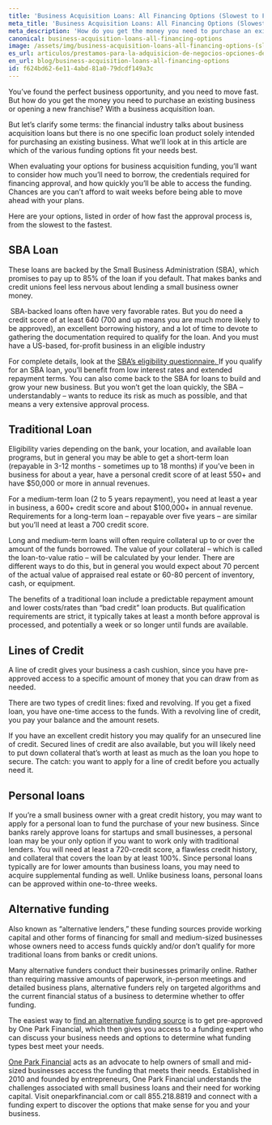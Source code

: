 ```yaml
---
title: 'Business Acquisition Loans: All Financing Options (Slowest to Fastest)'
meta_title: 'Business Acquisition Loans: All Financing Options (Slowest to Fastest)'
meta_description: 'How do you get the money you need to purchase an existing business or opening a new franchise? With a business acquisition loan. This article looks at the various funding options available and - because opportunity often needs to be seized quickly - ranks funding options in order of how long it takes to move through the approval process.'
canonical: business-acquisition-loans-all-financing-options
image: /assets/img/business-acquisition-loans-all-financing-options-(slowest-to-fastest)-min.jpg
es_url: articulos/prestamos-para-la-adquisicion-de-negocios-opciones-de-financiacimiento
en_url: blog/business-acquisition-loans-all-financing-options
id: f624bd62-6e11-4abd-81a0-79dcdf149a3c
---
```

You&rsquo;ve found the perfect business opportunity, and you need to move fast. But how do you get the money you need to purchase an existing business or opening a new franchise? With a business acquisition loan.</p>
<p>But let&rsquo;s clarify some terms: the financial industry talks about business acquisition loans but there is no one specific loan product solely intended for purchasing an existing business. What we&rsquo;ll look at in this article are which of the various funding options fit your needs best.</p>

<p>When evaluating your options for business acquisition funding, you&rsquo;ll want to consider how much you&rsquo;ll need to borrow, the credentials required for financing approval, and how quickly you&rsquo;ll be able to access the funding. Chances are you can&rsquo;t afford to wait weeks before being able to move ahead with your plans.</p>

<p>Here are your options, listed in order of how fast the approval process is, from the slowest to the fastest.</p>

<H2>SBA Loan</H2>

<p>These loans are backed by the Small Business Administration (SBA), which promises to pay up to 85% of the loan if you default. That makes banks and credit unions feel less nervous about lending a small business owner money.</p>

<p>&nbsp;SBA-backed loans often have very favorable rates. But you do need a credit score of at least 640 (700 and up means you are much more likely to be approved), an excellent borrowing history, and a lot of time to devote to gathering the documentation required to qualify for the loan. And you must have a US-based, for-profit business in an eligible industry</p>

<p>For complete details, look at the&nbsp;<a href="https://www.sba.gov/sites/default/files/bank_eligibility_questionnaire_0.pdf">SBA&rsquo;s eligibility questionnaire.&nbsp;</a>If you qualify for an SBA loan, you&rsquo;ll benefit from low interest rates and extended repayment terms. You can also come back to the SBA for loans to build and grow your new business. But you won&rsquo;t get the loan quickly, the SBA &ndash; understandably &ndash; wants to reduce its risk as much as possible, and that means a very extensive approval process.</p>

<H2>Traditional Loan</H2>

<p>Eligibility varies depending on the bank, your location, and available loan programs, but in general you may be able to get a short-term loan (repayable in 3-12 months - sometimes up to 18 months) if you&rsquo;ve been in business for about a year, have a personal credit score of at least 550+ and have $50,000 or more in annual revenues.</p>
<p>For a medium-term loan (2 to 5 years repayment), you need at least a year in business, a 600+ credit score and about $100,000+ in annual revenue. Requirements for a long-term loan &ndash; repayable over five years &ndash; are similar but you&rsquo;ll need at least a 700 credit score.</p>

<p>Long and medium-term loans will often require collateral up to or over the amount of the funds borrowed. The value of your collateral &ndash; which is called the loan-to-value ratio &ndash; will be calculated by your lender. There are different ways to do this, but in general you would expect about 70 percent of the actual value of appraised real estate or 60-80 percent of inventory, cash, or equipment.</p>

<p>The benefits of a traditional loan include a predictable repayment amount and lower costs/rates than &ldquo;bad credit&rdquo; loan products. But qualification requirements are strict, it typically takes at least a month before approval is processed, and potentially a week or so longer until funds are available.</p>

<H2>Lines of Credit</H2>

<p>A line of credit gives your business a cash cushion, since you have pre-approved access to a specific amount of money that you can draw from as needed.</p>

<p>There are two types of credit lines: fixed and revolving. If you get a fixed loan, you have one-time access to the funds. With a revolving line of credit, you pay your balance and the amount resets.</p>

<p>If you have an excellent credit history you may qualify for an unsecured line of credit. Secured lines of credit are also available, but you will likely need to put down collateral that&rsquo;s worth at least as much as the loan you hope to secure. The catch: you want to apply for a line of credit before you actually need it.</p>

<H2>Personal loans</H2>

<p>If you&rsquo;re a small business owner with a great credit history, you may want to apply for a personal loan to fund the purchase of your new business. Since banks rarely approve loans for startups and small businesses, a personal loan may be your only option if you want to work only with traditional lenders. You will need at least a 720-credit score, a flawless credit history, and collateral that covers the loan by at least 100%. Since personal loans typically are for lower amounts than business loans, you may need to acquire supplemental funding as well. Unlike business loans, personal loans can be approved within one-to-three weeks.</p>

<H2>Alternative funding</H2>

<p>Also known as &ldquo;alternative lenders,&rdquo; these funding sources provide working capital and other forms of financing for small and medium-sized businesses whose owners need to access funds quickly and/or don&rsquo;t qualify for more traditional loans from banks or credit unions.</p>

<p>Many alternative funders conduct their businesses primarily online. Rather than requiring massive amounts of paperwork, in-person meetings and detailed business plans, alternative funders rely on targeted algorithms and the current financial status of a business to determine whether to offer funding.</p>

<p>The easiest way to&nbsp;<a href="https://www.oneparkfinancial.com/pre-qualification">find an alternative funding source</a>&nbsp;is to get pre-approved by One Park Financial, which then gives you access to a funding expert who can discuss your business needs and options to determine what funding types best meet your needs.</p>

<p><a href="https://www.oneparkfinancial.com/">One Park Financial</a>&nbsp;acts as an advocate to help owners of small and mid-sized businesses access the funding that meets their needs. Established in 2010 and founded by entrepreneurs, One Park Financial understands the challenges associated with small business loans and their need for working capital. Visit oneparkfinancial.com or call 855.218.8819 and connect with a funding expert to discover the options that make sense for you and your business.</p>
